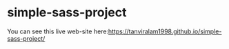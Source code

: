 # simple-sass-project
You can see this live web-site here:https://tanviralam1998.github.io/simple-sass-project/
